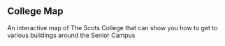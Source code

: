 ## College Map

An interactive map of The Scots College that can show you how to get to various buildings around the Senior Campus
